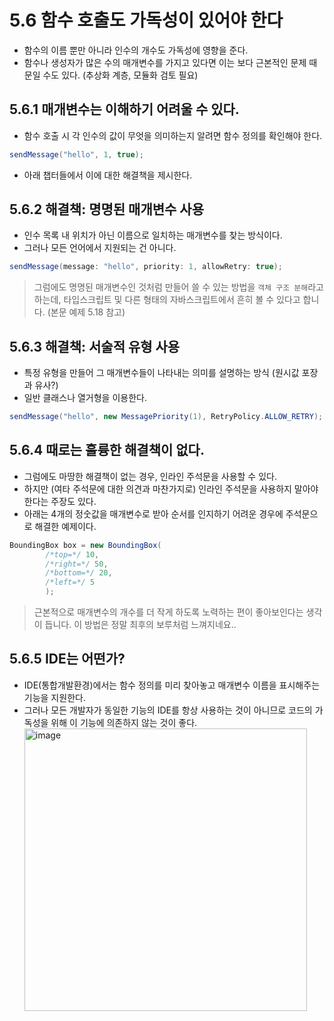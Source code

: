 # 5.6 함수 호출도 가독성이 있어야 한다
- 함수의 이름 뿐만 아니라 인수의 개수도 가독성에 영향을 준다.
- 함수나 생성자가 많은 수의 매개변수를 가지고 있다면 이는 보다 근본적인 문제 때문일 수도 있다. (추상화 계층, 모듈화 검토 필요)

## 5.6.1 매개변수는 이해하기 어려울 수 있다.
- 함수 호출 시 각 인수의 값이 무엇을 의미하는지 알려면 함수 정의를 확인해야 한다.
```java
sendMessage("hello", 1, true);
```
- 아래 챕터들에서 이에 대한 해결책을 제시한다.

## 5.6.2 해결책: 명명된 매개변수 사용
- 인수 목록 내 위치가 아닌 이름으로 일치하는 매개변수를 찾는 방식이다.
- 그러나 모든 언어에서 지원되는 건 아니다.
```java
sendMessage(message: "hello", priority: 1, allowRetry: true);
```
> 그럼에도 명명된 매개변수인 것처럼 만들어 쓸 수 있는 방법을 `객체 구조 분해`라고 하는데,
> 타입스크립트 및 다른 형태의 자바스크립트에서 흔히 볼 수 있다고 합니다. (본문 예제 5.18 참고)

## 5.6.3 해결책: 서술적 유형 사용
- 특정 유형을 만들어 그 매개변수들이 나타내는 의미를 설명하는 방식 (원시값 포장과 유사?)
- 일반 클래스나 열거형을 이용한다.

```java
sendMessage("hello", new MessagePriority(1), RetryPolicy.ALLOW_RETRY);
```

## 5.6.4 때로는 훌륭한 해결책이 없다.
- 그럼에도 마땅한 해결책이 없는 경우, 인라인 주석문을 사용할 수 있다.
- 하지만 (여타 주석문에 대한 의견과 마찬가지로) 인라인 주석문을 사용하지 말아야 한다는 주장도 있다.
- 아래는 4개의 정숫값을 매개변수로 받아 순서를 인지하기 어려운 경우에 주석문으로 해결한 예제이다.
```java
BoundingBox box = new BoundingBox(
        /*top=*/ 10,
        /*right=*/ 50,
        /*bottom=*/ 20,
        /*left=*/ 5
        );
```
> 근본적으로 매개변수의 개수를 더 작게 하도록 노력하는 편이 좋아보인다는 생각이 듭니다.
> 이 방법은 정말 최후의 보루처럼 느껴지네요..

## 5.6.5 IDE는 어떤가?
- IDE(통합개발환경)에서는 함수 정의를 미리 찾아놓고 매개변수 이름을 표시해주는 기능을 지원한다.
- 그러나 모든 개발자가 동일한 기능의 IDE를 항상 사용하는 것이 아니므로 코드의 가독성을 위해 이 기능에 의존하지 않는 것이 좋다.
  <img width="452" alt="image" src="https://user-images.githubusercontent.com/97426362/223886736-70e7892e-aa24-4acf-b2d5-a12f3fc4bdac.png">
